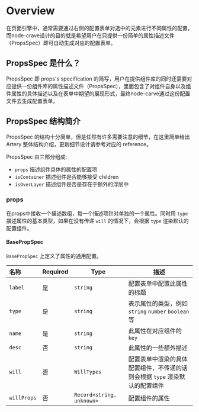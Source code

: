# Overview

在页面引擎中，通常需要通过右侧的配置表单对选中的元素进行不同属性的配置，而node-crave设计的目的就是希望用户在只提供一份简单的属性描述文件（PropsSpec）即可自动生成对应的配置表单。

## PropsSpec 是什么？

PropsSpec 即 props's specification 的简写，用户在提供组件库的同时还需要对应提供一份组件库的属性描述文件（PropsSpec），里面包含了对组件自身以及组件属性的具体描述以及在表单中期望的展现形式，最终node-carve通过这份配置文件去生成配置表单。

## PropsSpec 结构简介

PropsSpec 的结构十分简单，但是任然有许多需要注意的细节，在这里简单给出 Artery 整体结构介绍，更新细节设计请参考对应的 reference。

PropsSpec 由三部分组成:

- `props` 描述组件具体的属性的配置项
- `isContainer` 描述组件是否能够接受 children
- `isOverLayer` 描述组件是否是存在于额外的浮层中

### props

在props中接收一个描述数组，每一个描述项针对单独的一个属性。同时用 `type` 描述属性的基本类型，如果在没有传递 `will` 的情况下，会根据 `type` 渲染默认的配置组件。

#### BasePropSpec

`BasePropSpec` 上定义了属性的通用配置。

| 名称             | Required | Type                       | 描述                                                                         |
| :--------------- | -------- | -------------------------- | ---------------------------------------------------------------------------- |
| `label`             | 是       | `string`                   | 配置表单中配置此属性的标题                                            |
| `type`              | 是       | `string`                   | 表示属性的类型，例如 `string` `number`  `boolean` 等                 |
| `name`              | 是       | `string`                   | 此属性在对应组件的 `key`                                            |
| `desc`              | 否       | `string`                   | 此属性的一些额外描述                                                 |
| `will`              | 否       | `WillTypes`                | 配置表单中渲染的具体配置组件，不传递的话则会根据 `type` 渲染默认的配置组件    |
| `willProps`         | 否       | `Record<string, unknown>`  | 配置组件的属性                                                      |

